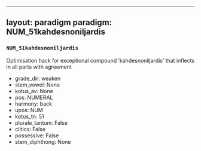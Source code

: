 
---
layout: paradigm
paradigm: NUM_51kahdesnoniljardis
---
### ` NUM_51kahdesnoniljardis `

Optimisation hack for exceptional compound ’kahdesnoniljardis’ that inflects in all parts with agreement
* grade_dir: weaken
* stem_vowel: None
* kotus_av: None
* pos: NUMERAL
* harmony: back
* upos: NUM
* kotus_tn: 51
* plurale_tantum: False
* clitics: False
* possessive: False
* stem_diphthong: None
